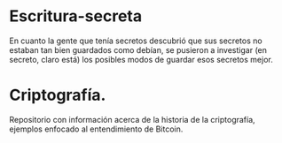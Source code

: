 # Escritura-secreta
En cuanto la gente que tenía secretos descubrió que sus secretos no estaban tan bien guardados como debían, se pusieron a investigar (en secreto, claro está) los posibles modos de guardar esos secretos mejor. 

# Criptografía. 

Repositorio con información acerca de la historia de la criptografía, ejemplos enfocado al entendimiento de Bitcoin. 
